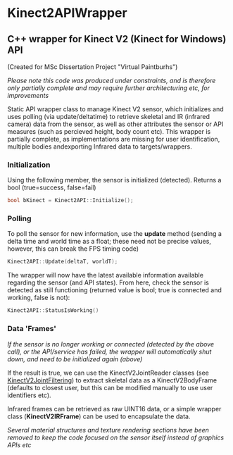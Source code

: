 # Kinect2APIWrapper
## C++ wrapper for Kinect V2 (Kinect for Windows) API

(Created for MSc Dissertation Project "Virtual Paintburhs")

*Please note this code was produced under constraints, and is therefore only partially complete and may require further architecturing etc, for improvements*

Static API wrapper class to manage Kinect V2 sensor, which initializes and uses polling (via update/deltatime) to retrieve skeletal and IR (infrared camera) data from the sensor, as well as other attributes the sensor or API measures (such as percieved height, body count etc). This wrapper is partially complete, as implementations are missing for user identification, multiple bodies andexporting  Infrared data to targets/wrappers.

### Initialization
Using the following member, the sensor is initialized (detected). Returns a bool (true=success, false=fail)
```C++
bool bKinect = Kinect2API::Initialize();
```


### Polling
To poll the sensor for new information, use the **update** method (sending a delta time and world time as a float; these need not be precise values, however, this can break the FPS timing code)

```C++
Kinect2API::Update(deltaT, worldT);
```

The wrapper will now have the latest available information available regarding the sensor (and API states). From here, check the sensor is detected as still functioning (returned value is bool; true is connected and working, false is not):

```C++
Kinect2API::StatusIsWorking()
```

### Data 'Frames'

*If the sensor is no longer working or connected (detected by the above call), or the API/service has failed, the wrapper will automatically shut down, and need to be initialized again (above)*

If the result is true, we can use the KinectV2JointReader classes (see [KinectV2JointFiltering](https://github.com/Chris-Donnelly/KinectV2JointFiltering)) to extract skeletal data as a KinectV2BodyFrame (defaults to closest user, but this can be modified manually to use user identifiers etc).

Infrared frames can be retrieved as raw UINT16 data, or a simple wrapper class (**KinectV2IRFrame**) can be used to encapsulate the data.

*Several material structures and texture rendering sections have been removed to keep the code focused on the sensor itself instead of graphics APIs etc*

